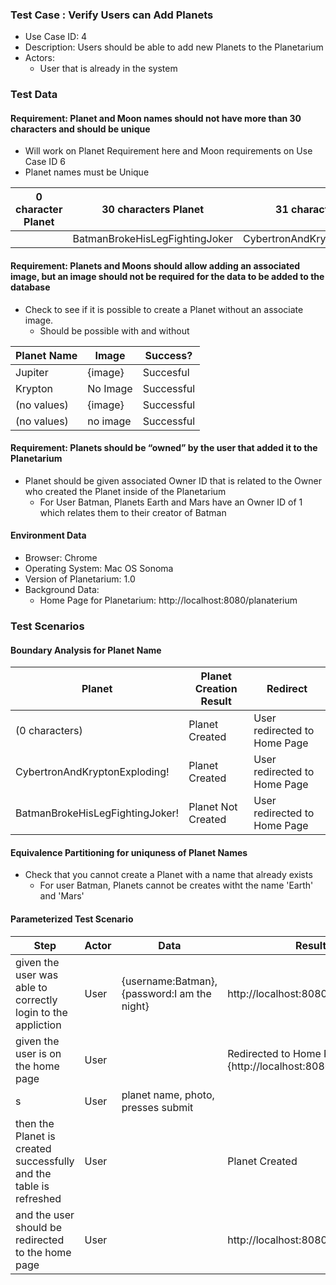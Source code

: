 ### Test Case : Verify Users can Add Planets 
- Use Case ID: 4
- Description: Users should be able to add new Planets to the Planetarium
- Actors:
    - User that is already in the system

### Test Data

#### Requirement: Planet and Moon names should not have more than 30 characters and should be unique
- Will work on Planet Requirement here and Moon requirements on Use Case ID 6
- Planet names must be Unique

|0 character Planet|30 characters Planet|31 characters Planet|
|-|--|--|
||BatmanBrokeHisLegFightingJoker|CybertronAndKryptonAreExploding|

#### Requirement: Planets and Moons should allow adding an associated image, but an image should not be required for the data to be added to the database
- Check to see if it is possible to create a Planet without an associate image. 
    - Should be possible with and without

|Planet Name|Image|Success?|
|-|-|-|
|Jupiter|{image}|Succesful|
|Krypton|No Image|Successful|
|(no values)|{image}|Successful|
|(no values)|no image|Successful|

#### Requirement: Planets should be “owned” by the user that added it to the Planetarium 
- Planet should be given associated Owner ID that is related to the Owner who created the Planet inside of the Planetarium
    - For User Batman, Planets Earth and Mars have an Owner ID of 1 which relates them to their creator of Batman 

#### Environment Data
- Browser: Chrome
- Operating System: Mac OS Sonoma 
- Version of Planetarium: 1.0
- Background Data:
    - Home Page for Planetarium: http://localhost:8080/planaterium

### Test Scenarios

#### Boundary Analysis for Planet Name 
|Planet|Planet Creation Result|Redirect|
|-|-|-|
|(0 characters)|Planet Created|User redirected to Home Page|
|CybertronAndKryptonExploding!|Planet Created|User redirected to Home Page|
|BatmanBrokeHisLegFightingJoker!|Planet Not Created|User redirected to Home Page|


#### Equivalence Partitioning for uniquness of Planet Names 
- Check that you cannot create a Planet with a name that already exists
    - For user Batman, Planets cannot be creates witht the name 'Earth' and 'Mars' 

#### Parameterized Test Scenario

|Step|Actor|Data|Result|
|-|-|-|-|
|given the user was able to correctly login to the appliction |User|{username:Batman},{password:I am the night}|http://localhost:8080/|
|given the user is on the home page|User||Redirected to Home Page {http://localhost:8080/planaterium}|
|s|User|planet name, photo, presses submit||
|then the Planet is created successfully and the table is refreshed|User||Planet Created|
|and the user should be redirected to the home page|User||http://localhost:8080/planaterium|
